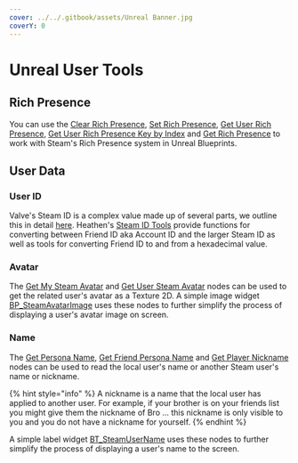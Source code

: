 ```yaml
---
cover: ../../.gitbook/assets/Unreal Banner.jpg
coverY: 0
---
```


# Unreal User Tools

## Rich Presence

You can use the [Clear Rich Presence](../../toolkit-for-steamworks/unreal/blueprint-nodes/functions/clear-rich-presence.md), [Set Rich Presence](../../toolkit-for-steamworks/unreal/blueprint-nodes/functions/set-rich-presence.md), [Get User Rich Presence](../../toolkit-for-steamworks/unreal/blueprint-nodes/functions/get-user-rich-presence.md), [Get User Rich Presence Key by Index](../../toolkit-for-steamworks/unreal/blueprint-nodes/functions/get-user-rich-presence-key-by-index.md) and [Get Rich Presence](../../toolkit-for-steamworks/unreal/blueprint-nodes/functions/get-rich-presence.md) to work with Steam's Rich Presence system in Unreal Blueprints.

## User Data

### User ID

Valve's Steam ID is a complex value made up of several parts, we outline this in detail [here](../csteamid.md). Heathen's [Steam ID Tools](../../toolkit-for-steamworks/unreal/blueprint-nodes/functions/steam-id-tools.md) provide functions for converting between Friend ID aka Account ID and the larger Steam ID as well as tools for converting Friend ID to and from a hexadecimal value.

### Avatar

The [Get My Steam Avatar](../../toolkit-for-steamworks/unreal/blueprint-nodes/functions/get-my-steam-avatar.md) and [Get User Steam Avatar](../../toolkit-for-steamworks/unreal/blueprint-nodes/functions/get-user-steam-avatar.md) nodes can be used to get the related user's avatar as a Texture 2D. A simple image widget [BP\_SteamAvatarImage](../../toolkit-for-steamworks/unreal/widgets/bp\_steamavatarimage.md) uses these nodes to further simplify the process of displaying a user's avatar image on screen.

### Name

The [Get Persona Name](../../toolkit-for-steamworks/unreal/blueprint-nodes/functions/get-persona-name.md), [Get Friend Persona Name](../../toolkit-for-steamworks/unreal/blueprint-nodes/functions/get-friend-persona-name.md) and [Get Player Nickname](../../toolkit-for-steamworks/unreal/blueprint-nodes/functions/get-player-nickname.md) nodes can be used to read the local user's name or another Steam user's name or nickname.

{% hint style="info" %}
A nickname is a name that the local user has applied to another user. For example, if your brother is on your friends list you might give them the nickname of Bro ... this nickname is only visible to you and you do not have a nickname for yourself.
{% endhint %}

A simple label widget [BT\_SteamUserName](../../toolkit-for-steamworks/unreal/widgets/bp\_steamusername.md) uses these nodes to further simplify the process of displaying a user's name to the screen.

